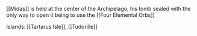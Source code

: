 [[Midas]] is held at the center of the Archipelago, his tomb sealed with the only way to open it being to use the [[Four Elemental Orbs]]

Islands: [[Tartarus Isle]], [[Tudorille]]